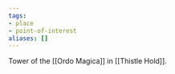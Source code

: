```yaml
---
tags:
- place
- point-of-interest
aliases: []
---
```


Tower of the [[Ordo Magica]] in [[Thistle Hold]].